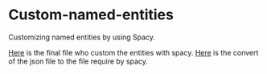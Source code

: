 # Custom-named-entities
Customizing named entities by using Spacy.

[Here](https://github.com/destoone/Custom-named-entities/blob/main/spacy_ner_custom_entities.py) is the final file who custom the entities with spacy.
[Here](https://github.com/destoone/Custom-named-entities/blob/main/json_to_spacy.py) is the convert of the json file to the file require by spacy.
